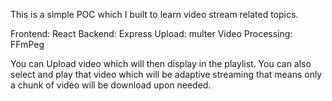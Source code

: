 This is a simple POC which I built to learn video stream related topics.

Frontend: React
Backend: Express
Upload: multer
Video Processing: FFmPeg


You can Upload video which will then display in the playlist.
You can also select and play that video which will be adaptive streaming that means only a chunk of video will be download upon needed.
